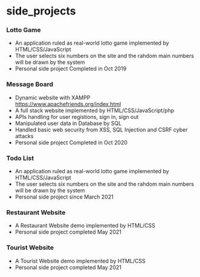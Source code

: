side_projects
=============

### Lotto Game
- An application ruled as real-world lotto game implemented by HTML/CSS/JavaScript
- The user selects six numbers on the site and the rahdom main numbers will be drawn by the system 
- Personal side project Completed in Oct 2019

### Message Board
- Dynamic website with XAMPP https://www.apachefriends.org/index.html
- A full stack website implemented by HTML/CSS/JavaScript/php
- APIs handling for user registions, sign in, sign out
- Manipulated user data in Database by SQL
- Handled basic web security from XSS, SQL Injection and CSRF cyber attacks
- Personal side project Completed in Oct 2020

### Todo List
- An application ruled as real-world lotto game implemented by HTML/CSS/JavaScript
- The user selects six numbers on the site and the rahdom main numbers will be drawn by the system 
- Personal side project since March 2021

### Restaurant Website
- A Restaurant Website demo implemented by HTML/CSS
- Personal side project completed May 2021

### Tourist Website
- A Tourist Website demo implemented by HTML/CSS
- Personal side project completed May 2021